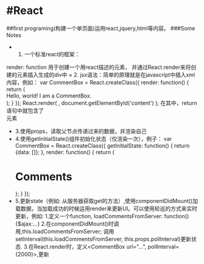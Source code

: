 #React
==========
##first programing(构建一个单页面)运用react,jquery,html等内容。
###Some Notes
* 1. 一个标准react的框架：
<html>
  <head>
    <title>Hello React</title>
    <script src="http://fb.me/react-0.13.0.js"></script>
    <script src="http://fb.me/JSXTransformer-0.13.0.js"></script>
    <script src="http://code.jquery.com/jquery-1.10.0.min.js"></script>
  </head>
  <body>
    <div id="content"></div>
    <script type="text/jsx">
	var CommentBox = React.createClass({
 	 render: function() {
   	     return (
     		 <div className="commentBox">
     		   Hello, world! I am a CommentBox.
     		 </div>
  	 	 );
 	 }
       });
	React.render(
  	  <CommentBox />,
 	   document.getElementById('content')
	);
    </script>
	
  </body>
</html>
render: function 用于创建一个用react描述的元素， 并通过React.render来将创建的元素插入生成的div中
× 2. jsx语法：简单的原理就是在javascript中插入xml内容，例如：
var CommentBox = React.createClass({
	render: function() {
	return (
			<div className="commentBox">
			Hello, world! I am a CommentBox.
			</div>
	       );
	}
});
React.render(
		<CommentBox />,
		document.getElementById('content')
	    );
在其中，return语句中就包含了<div>元素

* 3.使用props，读取父节点传递过来的数据，并渲染自己
* 4.使用getInitialState()组件初始化状态（仅渲染一次），例子：
var CommentBox = React.createClass({
  getInitialState: function() {
    return {data: []};
  },
  render: function() {
    return (
      <div className="commentBox">
        <h1>Comments</h1>
        <CommentList data={this.state.data} />
        <CommentForm />
      </div>
    );
  }
});
* 5.更新state（例如: 从服务器获取get的方法）,使用componentDidMount()加载数据，当加载成功的时候运用render来更新UI。可以使用轮巡的方式来实时更新，例如:
1.定义一个function, loadCommentsFromServer: function(){$ajax:...}
2.在componentDidMount()时调用,this.loadCommentsFromServer;
  调用setInterval(this.loadCommentsFromServer, this.props.pollInterval)更新状态.
3.在React.render时，定义<CommentBox url="...", pollInterval={2000}>,更新

